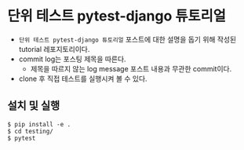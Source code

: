 # 단위 테스트 pytest-django 튜토리얼

-  `단위 테스트 pytest-django 튜토리얼` 포스트에 대한 설명을 돕기 위해 작성된 tutorial 레포지토리이다.
- commit log는 포스팅 제목을 따른다.
  -  제목을 따르지 않는 log message 포스트 내용과 무관한 commit이다.
- clone 후 직접 테스트를 실행시켜 볼 수 있다.



## 설치 및 실행

```
$ pip install -e .
$ cd testing/
$ pytest
```

